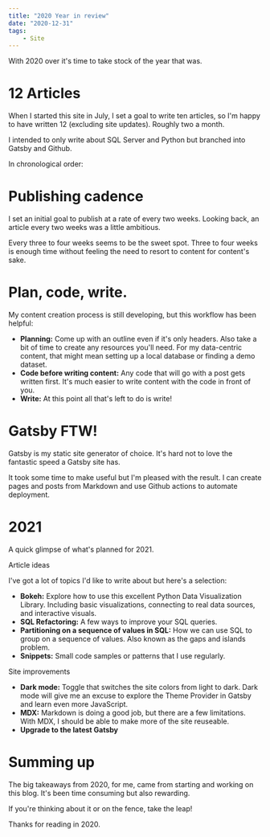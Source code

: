 ```yaml
---
title: "2020 Year in review"
date: "2020-12-31"
tags:
    - Site
---
```


With 2020 over it's time to take stock of the year that was.

# 12 Articles

When I started this site in July, I set a goal to write ten articles, so I'm happy to have written 12 (excluding site updates). Roughly two a month.

I intended to only write about SQL Server and Python but branched into Gatsby and Github.

In chronological order:

# Publishing cadence

I set an initial goal to publish at a rate of every two weeks. Looking back, an article every two weeks was a little ambitious. 

Every three to four weeks seems to be the sweet spot. Three to four weeks is enough time without feeling the need to resort to content for content's sake.

# Plan, code, write.

My content creation process is still developing, but this workflow has been helpful:

* **Planning:** Come up with an outline even if it's only headers. Also take a bit of time to create any resources you'll need. For my data-centric content, that might mean setting up a local database or finding a demo dataset.
* **Code before writing content:** Any code that will go with a post gets written first. It's much easier to write content with the code in front of you.
* **Write:** At this point all that's left to do is write!


# Gatsby FTW!

Gatsby is my static site generator of choice. It's hard not to love the fantastic speed a Gatsby site has.

It took some time to make useful but I'm pleased with the result. I can create pages and posts from Markdown and use Github actions to automate deployment.

# 2021

A quick glimpse of what's planned for 2021.

Article ideas

I've got a lot of topics I'd like to write about but here's a selection:

* **Bokeh:** Explore how to use this excellent Python Data Visualization Library. Including basic visualizations, connecting to real data sources, and interactive visuals.
* **SQL Refactoring:** A few ways to improve your SQL queries.
* **Partitioning on a sequence of values in SQL:** How we can use SQL to group on a sequence of values. Also known as the gaps and islands problem.
* **Snippets:** Small code samples or patterns that I use regularly.

Site improvements

* **Dark mode:** Toggle that switches the site colors from light to dark. Dark mode will give me an excuse to explore the Theme Provider in Gatsby and learn even more JavaScript.
* **MDX:** Markdown is doing a good job, but there are a few limitations. With MDX, I should be able to make more of the site reuseable.
* **Upgrade to the latest Gatsby**

# Summing up

The big takeaways from 2020, for me, came from starting and working on this blog. It's been time consuming but also rewarding.

If you're thinking about it or on the fence, take the leap!

Thanks for reading in 2020.